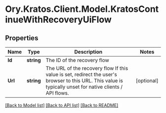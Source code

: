 # Ory.Kratos.Client.Model.KratosContinueWithRecoveryUiFlow

## Properties

Name | Type | Description | Notes
------------ | ------------- | ------------- | -------------
**Id** | **string** | The ID of the recovery flow | 
**Url** | **string** | The URL of the recovery flow  If this value is set, redirect the user&#39;s browser to this URL. This value is typically unset for native clients / API flows. | [optional] 

[[Back to Model list]](../README.md#documentation-for-models) [[Back to API list]](../README.md#documentation-for-api-endpoints) [[Back to README]](../README.md)

